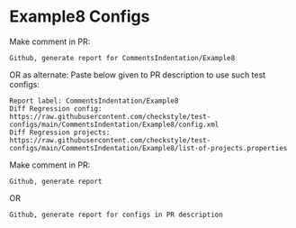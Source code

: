 # Example8 Configs
Make comment in PR:
```
Github, generate report for CommentsIndentation/Example8
```
OR as alternate:
Paste below given to PR description to use such test configs:
```
Report label: CommentsIndentation/Example8
Diff Regression config: https://raw.githubusercontent.com/checkstyle/test-configs/main/CommentsIndentation/Example8/config.xml
Diff Regression projects: https://raw.githubusercontent.com/checkstyle/test-configs/main/CommentsIndentation/Example8/list-of-projects.properties
```
Make comment in PR:
```
Github, generate report
```
OR
```
Github, generate report for configs in PR description
```
